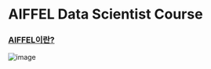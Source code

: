 # AIFFEL Data Scientist Course
### [AIFFEL이란?](https://ds.aiffel.io/)
![image](https://github.com/EloyYang/AIFFEL/assets/153364214/b52cf42b-46be-45fe-88c7-2faa1d364ecd)
